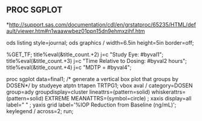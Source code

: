 ## PROC SGPLOT
*http://support.sas.com/documentation/cdl/en/grstatproc/65235/HTML/default/viewer.htm#n1waawwbez01ppn15dn9ehmxzihf.htm

ods listing style=journal;
ods graphics / width=6.5in height=5in border=off;

%GET_TF;
  title%eval(&title_count.+2) j=c "Study Eye: #byval1";
  title%eval(&title_count.+3) j=c "Time Relative to Dosing: #byval2 hours";
  title%eval(&title_count.+4) j=c "MDTP = #byval4";

proc sgplot data=final1;
  /*  generate a vertical box plot that groups by DOSEN*/
  by studyeye atptn  trtapen TRTPG1;
  vbox aval / category=DOSEN group=ady groupdisplay=cluster
  lineattrs=(pattern=solid) whiskerattrs=(pattern=solid) EXTREME MEANATTRS=(symbol=circle) ; 
  xaxis display=all label=" " ;
  yaxis grid label='%IOP Reduction from Baseline (ng/mL)';
  keylegend / across=2;
run;

